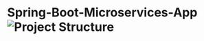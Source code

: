 # Spring-Boot-Microservices-App![Project Structure](https://github.com/Ghergutftw/Spring-Boot-Microservices-App/assets/89106572/470a9c67-79b1-4a9e-9a82-0389ae70f927)
